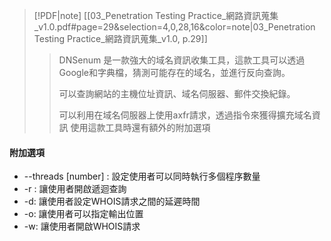 > [!PDF|note] [[03_Penetration Testing Practice_網路資訊蒐集_v1.0.pdf#page=29&selection=4,0,28,16&color=note|03_Penetration Testing Practice_網路資訊蒐集_v1.0, p.29]]
> > DNSenum 是一款強大的域名資訊收集工具，這款工具可以透過Google和字典檔，猜測可能存在的域名，並進行反向查詢。
> > 
> > 可以查詢網站的主機位址資訊、域名伺服器、郵件交換紀錄。
> > 
> > 可以利用在域名伺服器上使用axfr請求，透過指令來獲得擴充域名資訊 
> >使用這款工具時還有額外的附加選項
> > 		

#### 附加選項
- --threads [number] : 設定使用者可以同時執行多個程序數量
-  -r : 讓使用者開啟遞迴查詢
- -d: 讓使用者設定WHOIS請求之間的延遲時間
- -o: 讓使用者可以指定輸出位置
- -w: 讓使用者開啟WHOIS請求